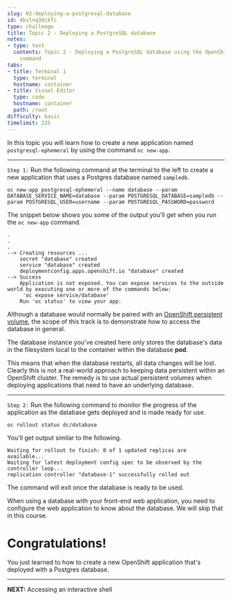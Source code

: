 ```yaml
---
slug: 02-deploying-a-postgresql-database
id: 4bvlnq3dckfc
type: challenge
title: Topic 2 - Deploying a PostgreSQL database
notes:
- type: text
  contents: Topic 2 - Deploying a PostgreSQL database using the OpenShift `oc new-app`
    command
tabs:
- title: Terminal 1
  type: terminal
  hostname: container
- title: Visual Editor
  type: code
  hostname: container
  path: /root
difficulty: basic
timelimit: 225
---
```


In this topic you will learn how to create a new application named `postgresql-ephemeral` by using the command `oc new-app`.

----

`Step 1:` Run the following command at the terminal to the left to create a new application that uses a Postgres database named `sampledb`.

```
oc new-app postgresql-ephemeral --name database --param DATABASE_SERVICE_NAME=database --param POSTGRESQL_DATABASE=sampledb --param POSTGRESQL_USER=username --param POSTGRESQL_PASSWORD=password
```

The snippet below shows you some of the output you'll get when you run the `oc new-app` command.

```
.
.
.
--> Creating resources ...
    secret "database" created
    service "database" created
    deploymentconfig.apps.openshift.io "database" created
--> Success
    Application is not exposed. You can expose services to the outside world by executing one or more of the commands below:
     'oc expose service/database'
    Run 'oc status' to view your app.
```

Although a database would normally be paired with an [OpenShift persistent volume](https://docs.openshift.com/container-platform/3.11/dev_guide/persistent_volumes.html), the scope of this track is to demonstrate how to access the database in general.

The database instance you've created here only stores the database's data in the filesystem local to the container within the database **pod**.

This means that when the database restarts, all data changes will be lost. Clearly this is not a real-world approach to keeping data persistent within an OpenShift cluster. The remedy is to use actual persistent volumes when deploying applications that need to have an underlying database.

----

`Step 2:` Run the following command to monitor the progress of the application as the database gets deployed and is made ready for use.

```
oc rollout status dc/database
```

You'll get output similar to the following.

```
Waiting for rollout to finish: 0 of 1 updated replicas are available...
Waiting for latest deployment config spec to be observed by the controller loop...
replication controller "database-1" successfully rolled out
```

The command will exit once the database is ready to be used.

When using a database with your front-end web application, you need to configure the web application to know about the database. We will skip that in this course.

# Congratulations!

You just learned to how to create a new OpenShift application that's deployed with a Postgres database.

----

**NEXT:** Accessing an interactive shell